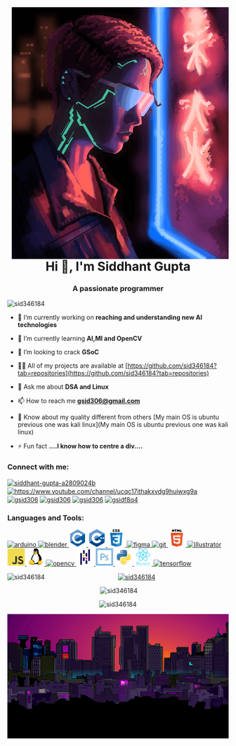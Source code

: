 <img align="right" alt="coding" src="Me1.gif" style="max-width: 100%; display: inline-block;" data-target="animated-image.originalImage">
<h1 align="center">Hi 👋, I'm Siddhant Gupta</h1>
<h3 align="center">A passionate programmer</h3>

<p align="left"> <img src="https://komarev.com/ghpvc/?username=sid346184&label=Profile%20views&color=0e75b6&style=flat" alt="sid346184" /> </p>



- 🔭 I’m currently working on **reaching and understanding new AI technologies**

- 🌱 I’m currently learning **AI,Ml and OpenCV**

- 👯 I’m looking to crack **GSoC**

- 👨‍💻 All of my projects are available at [https://github.com/sid346184?tab=repositories](https://github.com/sid346184?tab=repositories)

- 💬 Ask me about **DSA and Linux**

- 📫 How to reach me **gsid306@gmail.com**

- 📄 Know about my quality different from others [My main OS is ubuntu previous one was kali linux](My main OS is ubuntu previous one was kali linux)

- ⚡ Fun fact **....I know how to centre a div....**

<h3 align="left">Connect with me:</h3>
<p align="left">
<a href="https://linkedin.com/in/siddhant-gupta-a2809024b" target="blank"><img align="center" src="https://raw.githubusercontent.com/rahuldkjain/github-profile-readme-generator/master/src/images/icons/Social/linked-in-alt.svg" alt="siddhant-gupta-a2809024b" height="30" width="40" /></a>
<a href="https://www.youtube.com/c/https://www.youtube.com/channel/ucqc17ithakxvdg9huiwxg9a" target="blank"><img align="center" src="https://raw.githubusercontent.com/rahuldkjain/github-profile-readme-generator/master/src/images/icons/Social/youtube.svg" alt="https://www.youtube.com/channel/ucqc17ithakxvdg9huiwxg9a" height="30" width="40" /></a>
<a href="https://www.codechef.com/users/gsid306" target="blank"><img align="center" src="https://cdn.jsdelivr.net/npm/simple-icons@3.1.0/icons/codechef.svg" alt="gsid306" height="30" width="40" /></a>
<a href="https://www.hackerrank.com/gsid306" target="blank"><img align="center" src="https://raw.githubusercontent.com/rahuldkjain/github-profile-readme-generator/master/src/images/icons/Social/hackerrank.svg" alt="gsid306" height="30" width="40" /></a>
<a href="https://www.leetcode.com/gsid306" target="blank"><img align="center" src="https://raw.githubusercontent.com/rahuldkjain/github-profile-readme-generator/master/src/images/icons/Social/leet-code.svg" alt="gsid306" height="30" width="40" /></a>
<a href="https://auth.geeksforgeeks.org/user/gsidf8q4" target="blank"><img align="center" src="https://raw.githubusercontent.com/rahuldkjain/github-profile-readme-generator/master/src/images/icons/Social/geeks-for-geeks.svg" alt="gsidf8q4" height="30" width="40" /></a>
</p>

<h3 align="left">Languages and Tools:</h3>

<p align="left"> <a href="https://www.arduino.cc/" target="_blank" rel="noreferrer"> <img src="https://cdn.worldvectorlogo.com/logos/arduino-1.svg" alt="arduino" width="40" height="40"/> </a> <a href="https://www.blender.org/" target="_blank" rel="noreferrer"> <img src="https://download.blender.org/branding/community/blender_community_badge_white.svg" alt="blender" width="40" height="40"/> </a> <a href="https://www.cprogramming.com/" target="_blank" rel="noreferrer"> <img src="https://raw.githubusercontent.com/devicons/devicon/master/icons/c/c-original.svg" alt="c" width="40" height="40"/> </a> <a href="https://www.w3schools.com/cpp/" target="_blank" rel="noreferrer"> <img src="https://raw.githubusercontent.com/devicons/devicon/master/icons/cplusplus/cplusplus-original.svg" alt="cplusplus" width="40" height="40"/> </a> <a href="https://www.w3schools.com/css/" target="_blank" rel="noreferrer"> <img src="https://raw.githubusercontent.com/devicons/devicon/master/icons/css3/css3-original-wordmark.svg" alt="css3" width="40" height="40"/> </a> <a href="https://www.figma.com/" target="_blank" rel="noreferrer"> <img src="https://www.vectorlogo.zone/logos/figma/figma-icon.svg" alt="figma" width="40" height="40"/> </a> <a href="https://git-scm.com/" target="_blank" rel="noreferrer"> <img src="https://www.vectorlogo.zone/logos/git-scm/git-scm-icon.svg" alt="git" width="40" height="40"/> </a> <a href="https://www.w3.org/html/" target="_blank" rel="noreferrer"> <img src="https://raw.githubusercontent.com/devicons/devicon/master/icons/html5/html5-original-wordmark.svg" alt="html5" width="40" height="40"/> </a> <a href="https://www.adobe.com/in/products/illustrator.html" target="_blank" rel="noreferrer"> <img src="https://www.vectorlogo.zone/logos/adobe_illustrator/adobe_illustrator-icon.svg" alt="illustrator" width="40" height="40"/> </a> <a href="https://developer.mozilla.org/en-US/docs/Web/JavaScript" target="_blank" rel="noreferrer"> <img src="https://raw.githubusercontent.com/devicons/devicon/master/icons/javascript/javascript-original.svg" alt="javascript" width="40" height="40"/> </a> <a href="https://www.linux.org/" target="_blank" rel="noreferrer"> <img src="https://raw.githubusercontent.com/devicons/devicon/master/icons/linux/linux-original.svg" alt="linux" width="40" height="40"/> </a> <a href="https://opencv.org/" target="_blank" rel="noreferrer"> <img src="https://www.vectorlogo.zone/logos/opencv/opencv-icon.svg" alt="opencv" width="40" height="40"/> </a> <a href="https://pandas.pydata.org/" target="_blank" rel="noreferrer"> <img src="https://raw.githubusercontent.com/devicons/devicon/2ae2a900d2f041da66e950e4d48052658d850630/icons/pandas/pandas-original.svg" alt="pandas" width="40" height="40"/> </a> <a href="https://www.photoshop.com/en" target="_blank" rel="noreferrer"> <img src="https://raw.githubusercontent.com/devicons/devicon/master/icons/photoshop/photoshop-line.svg" alt="photoshop" width="40" height="40"/> </a> <a href="https://www.python.org" target="_blank" rel="noreferrer"> <img src="https://raw.githubusercontent.com/devicons/devicon/master/icons/python/python-original.svg" alt="python" width="40" height="40"/> </a> <a href="https://reactjs.org/" target="_blank" rel="noreferrer"> <img src="https://raw.githubusercontent.com/devicons/devicon/master/icons/react/react-original-wordmark.svg" alt="react" width="40" height="40"/> </a> <a href="https://www.tensorflow.org" target="_blank" rel="noreferrer"> <img src="https://www.vectorlogo.zone/logos/tensorflow/tensorflow-icon.svg" alt="tensorflow" width="40" height="40"/> </a> </p>

<p><img align="left" src="https://github-readme-stats.vercel.app/api/top-langs?username=sid346184&show_icons=true&locale=en&layout=compact" alt="sid346184" /></p>

<p align="center">
  <a  href="https://github.com/ryo-ma/github-profile-trophy"
    ><img
        width="1000"
      src="https://github-profile-trophy.vercel.app/?username=sid346184&theme=radical&hide_border=true"
      alt="sid346184" /></a></p>

<p align="center">
  &nbsp;<img
           width="467"
    src="https://github-readme-stats.vercel.app/api?username=sid346184&show_icons=true&locale=en&theme=radical&hide_border=true"
    alt="sid346184"
  />
</p>

<p align="center">
  <img
     width="467"
    src="https://github-readme-streak-stats.herokuapp.com/?user=sid346184&theme=radical&hide_border=true"
    alt="sid346184"
  />
</p>



<img align="center" alt="coding" src="bottom.gif" style="max-width: 100%; display: inline-block;" data-target="animated-image.originalImage">
